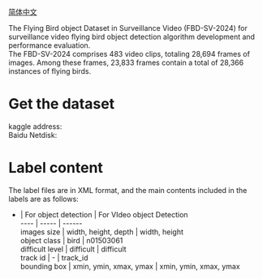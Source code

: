 [简体中文](README_CN.md)

The Flying Bird object Dataset in Surveillance Video (FBD-SV-2024) for surveillance video flying bird object detection algorithm development and performance evaluation.  
The FBD-SV-2024 comprises 483 video clips, totaling 28,694 frames of images. Among these frames, 23,833 frames contain a total of 28,366 instances of flying birds.
# Get the dataset
kaggle address:  
Baidu Netdisk:  
# Label content
The label files are in XML format, and the main contents included in the labels are as follows:  
-    | For object detection  | For VIdeo object Detection  
---- | ----- | ------  
images size	    |   width, height, depth    |  width, height  
object class    |   bird                    |  n01503061  
difficult level |   difficult               |  difficult  
track id        |   -                       |  track_id  
bounding box    |   xmin, ymin, xmax, ymax  |  xmin, ymin, xmax, ymax  